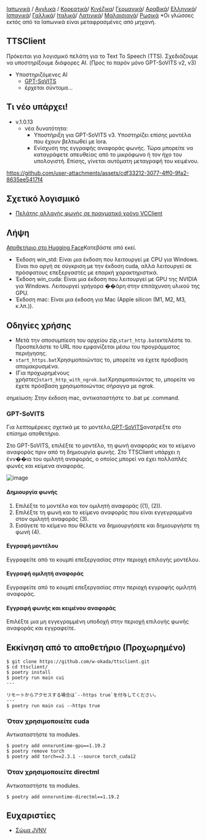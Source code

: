 [Ιαπωνικά](/README.md) /
[Αγγλικά](/docs_i18n/README_en.md) /
[Κορεατικά](/docs_i18n/README_ko.md)/
[Κινέζικα](/docs_i18n/README_zh.md)/
[Γερμανικά](/docs_i18n/README_de.md)/
[Αραβικά](/docs_i18n/README_ar.md)/
[Ελληνικά](/docs_i18n/README_el.md)/
[Ισπανικά](/docs_i18n/README_es.md)/
[Γαλλικά](/docs_i18n/README_fr.md)/
[Ιταλικά](/docs_i18n/README_it.md)/
[Λατινικά](/docs_i18n/README_la.md)/
[Μαλαισιανά](/docs_i18n/README_ms.md)/
[Ρωσικά](/docs_i18n/README_ru.md)
*Οι γλώσσες εκτός από τα Ιαπωνικά είναι μεταφρασμένες από μηχανή.

## TTSClient

Πρόκειται για λογισμικό πελάτη για το Text To Speech (TTS).
Σχεδιάζουμε να υποστηρίξουμε διάφορες AI. (Προς το παρόν μόνο GPT-SoVITS v2, v3)

* Υποστηριζόμενες AI
  * [GPT-SoVITS](https://github.com/RVC-Boss/GPT-SoVITS)
  * έρχεται σύντομα...

## Τι νέο υπάρχει!

* v.1.0.13
  * νέα δυνατότητα:
    * Υποστήριξη για GPT-SoVITS v3. Υποστηρίζει επίσης μοντέλα που έχουν βελτιωθεί με lora.
    * Ενίσχυση της εγγραφής αναφοράς φωνής. Τώρα μπορείτε να καταγράφετε απευθείας από το μικρόφωνο ή τον ήχο του υπολογιστή. Επίσης, γίνεται αυτόματη μεταγραφή του κειμένου.

https://github.com/user-attachments/assets/cdf33212-3077-4ff0-9fa2-8635ee5417f4

## Σχετικό λογισμικό

* [Πελάτης αλλαγής φωνής σε πραγματικό χρόνο VCClient](https://github.com/w-okada/voice-changer)

## Λήψη

[Αποθετήριο στο Hugging Face](https://huggingface.co/wok000/ttsclient000/tree/main)Κατεβάστε από εκεί.

* Έκδοση win_std: Είναι μια έκδοση που λειτουργεί με CPU για Windows. Είναι πιο αργή σε σύγκριση με την έκδοση cuda, αλλά λειτουργεί σε πρόσφατους επεξεργαστές με επαρκή χαρακτηριστικά.
* Έκδοση win_cuda: Είναι μια έκδοση που λειτουργεί με GPU της NVIDIA για Windows. Λειτουργεί γρήγορα ��άρη στην επιτάχυνση υλικού της GPU.
* Έκδοση mac: Είναι μια έκδοση για Mac (Apple silicon (M1, M2, M3, κ.λπ.)).

## Οδηγίες χρήσης

* Μετά την αποσυμπίεση του αρχείου zip,`start_http.bat`εκτελέστε το. Προσπελάστε το URL που εμφανίζεται μέσω του προγράμματος περιήγησης.
* `start_https.bat`Χρησιμοποιώντας το, μπορείτε να έχετε πρόσβαση απομακρυσμένα.
* (Για προχωρημένους χρήστες)`start_http_with_ngrok.bat`Χρησιμοποιώντας το, μπορείτε να έχετε πρόσβαση χρησιμοποιώντας σήραγγα με ngrok.

σημείωση: Στην έκδοση mac, αντικαταστήστε το .bat με .command.

### GPT-SoVITS

Για λεπτομέρειες σχετικά με το μοντέλο,[GPT-SoVITS](https://github.com/RVC-Boss/GPT-SoVITS)ανατρέξτε στο επίσημο αποθετήριο.

Στο GPT-SoVITS, επιλέξτε το μοντέλο, τη φωνή αναφοράς και το κείμενο αναφοράς πριν από τη δημιουργία φωνής. Στο TTSClient υπάρχει η ένν��ια του ομιλητή αναφοράς, ο οποίος μπορεί να έχει πολλαπλές φωνές και κείμενα αναφοράς.

![image](https://github.com/user-attachments/assets/032a65ed-b9d5-4f8a-8efe-73bd10b66593)

#### Δημιουργία φωνής

1. Επιλέξτε το μοντέλο και τον ομιλητή αναφοράς ((1), (2)).
2. Επιλέξτε τη φωνή και το κείμενο αναφοράς που είναι εγγεγραμμένα στον ομιλητή αναφοράς (3).
3. Εισάγετε το κείμενο που θέλετε να δημιουργήσετε και δημιουργήστε τη φωνή (4).

#### Εγγραφή μοντέλου

Εγγραφείτε από το κουμπί επεξεργασίας στην περιοχή επιλογής μοντέλου.

#### Εγγραφή ομιλητή αναφοράς

Εγγραφείτε από το κουμπί επεξεργασίας στην περιοχή εγγραφής ομιλητή αναφοράς.

#### Εγγραφή φωνής και κειμένου αναφοράς

Επιλέξτε μια μη εγγεγραμμένη υποδοχή στην περιοχή επιλογής φωνής αναφοράς και εγγραφείτε.

## Εκκίνηση από το αποθετήριο (Προχωρημένο)

```
$ git clone https://github.com/w-okada/ttsclient.git
$ cd ttsclient/
$ poetry install
$ poetry run main cui
---

リモートからアクセスする場合は`--https true`を付与してください。
---
$ poetry run main cui --https true
```

### Όταν χρησιμοποιείτε cuda

Αντικαταστήστε τα modules.

```
$ poetry add onnxruntime-gpu==1.19.2
$ poetry remove torch
$ poetry add torch==2.3.1 --source torch_cuda12
```

### Όταν χρησιμοποιείτε directml

Αντικαταστήστε τα modules.

```
$ poetry add onnxruntime-directml==1.19.2
```

## Ευχαριστίες

* [Σώμα JVNV](https://sites.google.com/site/shinnosuketakamichi/research-topics/jvnv_corpus)
